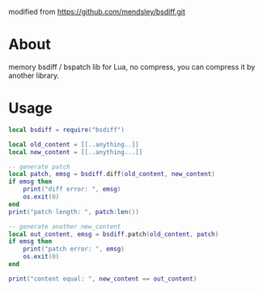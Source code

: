 
modified from https://github.com/mendsley/bsdiff.git

# About

memory bsdiff / bspatch lib for Lua, no compress, you can compress it by another library.

# Usage

```lua
local bsdiff = require("bsdiff")

local old_content = [[..anything..]]
local new_content = [[..anything...]]

-- generate patch
local patch, emsg = bsdiff.diff(old_content, new_content)
if emsg then
    print("diff error: ", emsg)
    os.exit(0)
end
print("patch length: ", patch:len())

-- generate another new_content
local out_content, emsg = bsdiff.patch(old_content, patch)
if emsg then
    print("patch error: ", emsg)
    os.exit(0)
end

print("content equal: ", new_content == out_content)
```
